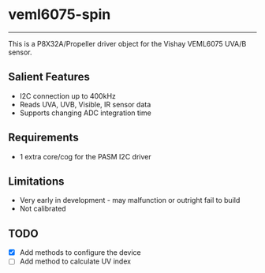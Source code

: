 # veml6075-spin 
---------------

This is a P8X32A/Propeller driver object for the Vishay VEML6075 UVA/B sensor.

## Salient Features

* I2C connection up to 400kHz
* Reads UVA, UVB, Visible, IR sensor data
* Supports changing ADC integration time

## Requirements

* 1 extra core/cog for the PASM I2C driver

## Limitations

* Very early in development - may malfunction or outright fail to build
* Not calibrated

## TODO

- [x] Add methods to configure the device
- [ ] Add method to calculate UV index
